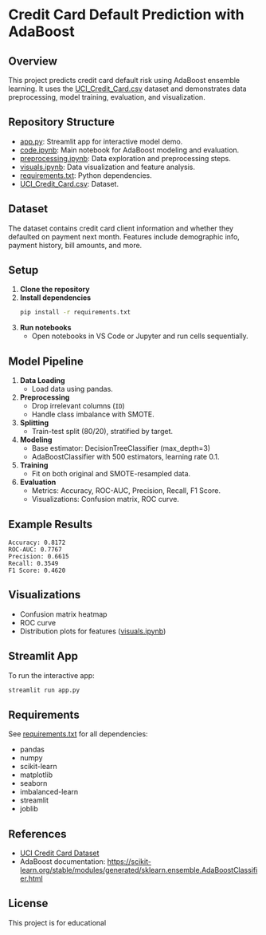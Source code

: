 # Credit Card Default Prediction with AdaBoost

## Overview

This project predicts credit card default risk using AdaBoost ensemble learning. It uses the [UCI_Credit_Card.csv](UCI_Credit_Card.csv) dataset and demonstrates data preprocessing, model training, evaluation, and visualization.

## Repository Structure

- [app.py](app.py): Streamlit app for interactive model demo.
- [code.ipynb](code.ipynb): Main notebook for AdaBoost modeling and evaluation.
- [preprocessing.ipynb](preprocessing.ipynb): Data exploration and preprocessing steps.
- [visuals.ipynb](visuals.ipynb): Data visualization and feature analysis.
- [requirements.txt](requirements.txt): Python dependencies.
- [UCI_Credit_Card.csv](UCI_Credit_Card.csv): Dataset.

## Dataset

The dataset contains credit card client information and whether they defaulted on payment next month. Features include demographic info, payment history, bill amounts, and more.

## Setup

1. **Clone the repository**
2. **Install dependencies**
   ```sh
   pip install -r requirements.txt
   ```
3. **Run notebooks**
   - Open notebooks in VS Code or Jupyter and run cells sequentially.

## Model Pipeline

1. **Data Loading**
   - Load data using pandas.
2. **Preprocessing**
   - Drop irrelevant columns (`ID`)
   - Handle class imbalance with SMOTE.
3. **Splitting**
   - Train-test split (80/20), stratified by target.
4. **Modeling**
   - Base estimator: DecisionTreeClassifier (max_depth=3)
   - AdaBoostClassifier with 500 estimators, learning rate 0.1.
5. **Training**
   - Fit on both original and SMOTE-resampled data.
6. **Evaluation**
   - Metrics: Accuracy, ROC-AUC, Precision, Recall, F1 Score.
   - Visualizations: Confusion matrix, ROC curve.

## Example Results

```
Accuracy: 0.8172
ROC-AUC: 0.7767
Precision: 0.6615
Recall: 0.3549
F1 Score: 0.4620
```

## Visualizations

- Confusion matrix heatmap
- ROC curve
- Distribution plots for features ([visuals.ipynb](visuals.ipynb))

## Streamlit App

To run the interactive app:
```sh
streamlit run app.py
```

## Requirements

See [requirements.txt](requirements.txt) for all dependencies:
- pandas
- numpy
- scikit-learn
- matplotlib
- seaborn
- imbalanced-learn
- streamlit
- joblib

## References

- [UCI Credit Card Dataset](https://archive.ics.uci.edu/ml/datasets/default+of+credit+card+clients)
- AdaBoost documentation: https://scikit-learn.org/stable/modules/generated/sklearn.ensemble.AdaBoostClassifier.html

## License

This project is for educational